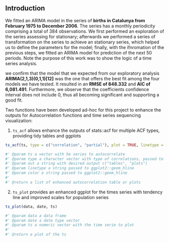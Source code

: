 ## Introduction

We fitted an ARIMA model in the series of **births in Catalunya from February 1975 to December 2006**. The series has a monthly periodicity comprising a total of 384 observations. We first performed an exploration of the series assessing for stationary; afterwards we performed a series of transformation on the series to achieve an stationary series, which helped us to define the parameters for the model; finally, with the ifnromation of the previous steps, we fitted an ARIMA model for prediction of the next 50 periods. Note the purpose of this work was to show the logic of a time series analysis. 

we confirm that the model that we expected from our exploratory analysis **ARIMA(2,1,3)(0,1,1)[12]** was the one that offers the best fit among the four models we have tested. It resulted in an **RMSE of 848.332** and **AIC of 6,081.491**. Furthermore, we observe that the coefficients confidence interval does not include 0, thus all becoming significant and supporting a good fit.

Two functions have been developed ad-hoc for this project to enhance the outputs for Autocorrelation functions and time series sequencing visualization:

1. `ts_acf` allows enhance the outputs of stats::acf for multiple ACF types, providing tidy tables and ggplots 
```r
ts_acf(ts, type = c("correlation", "partial"), plot = TRUE, linetype = "dashed", color = "red")

#' @param ts a vector with he series to autocorrelate
#' @param type a character vector with type of correlations, passed to stats::acf
#' @param out a string with desired output c("tables", "plots")
#' @param linetype a string passed to ggplot2::geom_hline
#' @param color a string passed to ggplot2::geom_hline
#' 
#' @return a list of enhanced autocorrelation table or plots

```

2. `ts_plot` provides an enhanced ggplot for the times series with tendency line and improved scales for population series
```r
ts_plot(data, date, ts)

#' @param data a data frame
#' @param date a date type vector
#' @param ts a numeric vector with the time serie to plot
#' 
#' @return a plot of the ts
```
